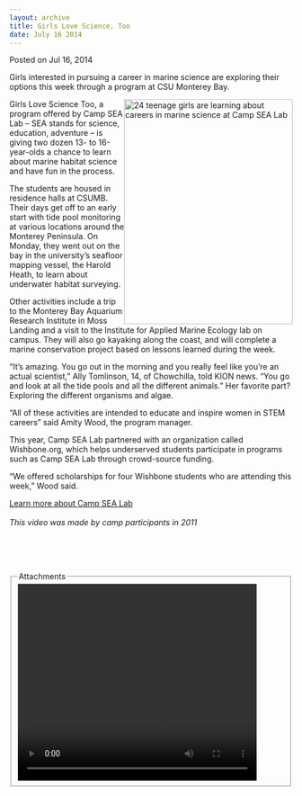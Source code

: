 ```yaml
---
layout: archive
title: Girls Love Science, Too
date: July 16 2014
---
```





<span class="date">Posted on Jul 16, 2014    </span>
<p>Girls interested in pursuing a career in marine science are
exploring their options this week through a program at CSU Monterey
Bay.</p>
<p><img alt="24 teenage girls are learning about careers in marine science at Camp SEA Lab" src="http://news.csumb.edu/sites/default/files/65/attachments/news/images/csl-summer-camp-tcres04.jpg" style="width:300px; height:400px; float:right">Girls Love Science
Too, a program offered by Camp SEA Lab &#x2013; SEA stands for science,
education, adventure &#x2013; is giving two dozen 13- to 16-year-olds a
chance to learn about marine habitat science and have fun in the
process.</img></p>
<p>The students are housed in residence halls at CSUMB. Their days
get off to an early start with tide pool monitoring at various
locations around the Monterey Peninsula. On Monday, they went out
on the bay in the university&#x2019;s seafloor mapping vessel, the Harold
Heath, to learn about underwater habitat surveying.</p>
<p>Other activities include a trip to the Monterey Bay Aquarium
Research Institute in Moss Landing and a visit to the Institute for
Applied Marine Ecology lab on campus. They will also go kayaking
along the coast, and will complete a marine conservation project
based on lessons learned during the week.</p>
<p>&#x201C;It&#x2019;s amazing. You go out in the morning and you really feel
like you&#x2019;re an actual scientist,&#x201D; Ally Tomlinson, 14, of
Chowchilla, told KION news. &#x201C;You go and look at all the tide pools
and all the different animals.&#x201D; Her favorite part? Exploring the
different organisms and algae.</p>
<p>&#x201C;All of these activities are intended to educate and inspire
women in STEM careers&#x201D; said Amity Wood, the program manager.</p>
<p>This year, Camp SEA Lab partnered with an organization called
Wishbone.org, which helps underserved students participate in
programs such as Camp SEA Lab through crowd-source funding.</p>
<p>&#x201C;We offered scholarships for four Wishbone students who are
attending this week,&#x201D; Wood said.</p>
<p><a href="http://www.campsealab.org" rel="nofollow">Learn more
about Camp SEA Lab</a><br>
<br>
<em>This video was made by camp participants in 2011</em></br></br></p>
<p><br>
&#xA0;</br></p>
<fieldset class="fieldgroup group-attachments">
<legend>Attachments</legend>
<div class="field field-type-emvideo field-field-attach-video">
<div class="field-items">
<div class="field-item odd">
<div class="emvideo emvideo-video emvideo-youtube">
<div class="emfield-emvideo emfield-emvideo-youtube">
<div id="emvideo-youtube-flash-wrapper-1">
<!--<object type="application/x-shockwave-flash" height="350" width="425" data="http://www.youtube.com/v/UG0Csh-w7NM&amp;rel=0&amp;enablejsapi=1&amp;playerapiid=ytplayer&amp;fs=1" id="emvideo-youtube-flash-1">
          <param name="movie" value="http://www.youtube.com/v/UG0Csh-w7NM&amp;rel=0&amp;enablejsapi=1&amp;playerapiid=ytplayer&amp;fs=1" />
          <param name="allowScriptAccess" value="sameDomain"/>
          <param name="quality" value="best"/>
          <param name="allowFullScreen" value="true"/>
          <param name="bgcolor" value="#FFFFFF"/>
          <param name="scale" value="noScale"/>
          <param name="salign" value="TL"/>
          <param name="FlashVars" value="playerMode=embedded" />
          <param name="wmode" value="transparent" />
        </object>-->
<video controls="" width="425" height="350">
<source src="http://r1---sn-o097znee.googlevideo.com/videoplayback?ratebypass=yes&amp;ipbits=0&amp;mm=31&amp;signature=D9282B0035921DF0E94BF47FC30CF1F9B73AE36F.5A627CA93DD10D46A8D665FCBB2429611A6001BA&amp;fexp=900718,907263,916104,923368,927622,929821,930676,936121,9406392,941004,943917,947225,948124,952302,952605,952901,955301,957103,957105,957201,959701&amp;key=yt5&amp;ip=198.189.249.65&amp;sparams=dur,id,initcwndbps,ip,ipbits,itag,mm,ms,mv,pl,ratebypass,source,upn,expire&amp;dur=264.986&amp;mt=1422316236&amp;sver=3&amp;expire=1422337921&amp;source=youtube&amp;pl=23&amp;id=o-AOTzLjw3Ze7aCUT7SCRlPtvc6i7j6dA7eLneTjmsk3Oc&amp;ms=au&amp;mv=m&amp;upn=tvX8V6pr1Rk&amp;initcwndbps=4377500&amp;itag=18&amp;name=UG0Csh-w7NM" type="video/mp4"/></video></div>
</div>
</div>
</div>
</div>
</div>
</fieldset>

